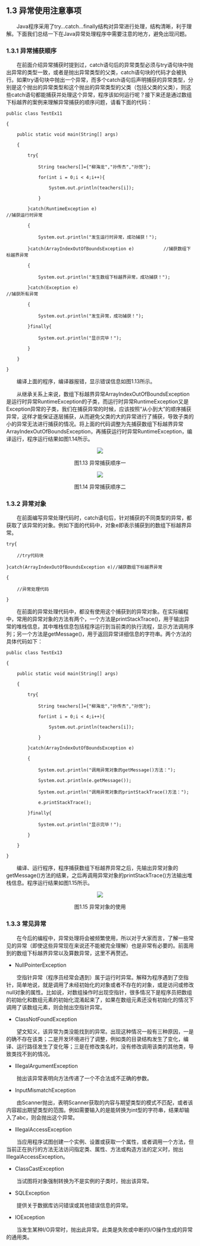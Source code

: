 ## 1.3  异常使用注意事项
 

&emsp;&emsp;Java程序采用了try…catch…finally结构对异常进行处理，结构清晰，利于理解。下面我们总结一下在Java异常处理程序中需要注意的地方，避免出现问题。

### 1.3.1  异常捕获顺序  

&emsp;&emsp;在前面介绍异常捕获时提到过，catch语句后的异常类型必须与try语句块中抛出异常的类型一致，或者是抛出异常类型的父类，catch语句块的代码才会被执行。如果try语句块中抛出一个异常，而多个catch语句后声明捕获的异常类型，分别是这个抛出的异常类型和这个抛出的异常类型的父类（包括父类的父类），则这些catch语句都能捕获并处理这个异常，程序该如何运行呢？接下来还是通过数组下标越界的案例来理解异常捕获的顺序问题，请看下面的代码：


```
public class TestEx11

{

    public static void main(String[] args) 

    {

        try{

            String teachers[]={"柳海龙","孙传杰","孙悦"};

            for(int i = 0;i < 4;i++){

                System.out.println(teachers[i]);

            }

        }catch(RuntimeException e)                                     //捕获运行时异常

        {

            System.out.println("发生运行时异常，成功捕获！");

        }catch(ArrayIndexOutOfBoundsException e)           //捕获数组下标越界异常

        {

            System.out.println("发生数组下标越界异常，成功捕获！");

        }catch(Exception e)                                                  //捕获所有异常

        {

            System.out.println("发生异常，成功捕获！");

        }finally{

            System.out.println("显示完毕！");

        }

    }

}
```


&emsp;&emsp;编译上面的程序，编译器报错，显示错误信息如图1.13所示。

&emsp;&emsp;从继承关系上来说，数组下标越界异常ArrayIndexOutOfBoundsException是运行时异常RuntimeException的子类，而运行时异常RuntimeException又是Exception异常的子类，我们在捕获异常的时候，应该按照“从小到大”的顺序捕获异常，这样才能保证逐层捕获，从而避免父类的大的异常进行了捕获，导致子类的小的异常无法进行捕获的情况。将上面的代码调整为先捕获数组下标越界异常ArrayIndexOutOfBoundsException，再捕获运行时异常RuntimeException，编译运行，程序运行结果如图1.14所示。


<p align="center"><img src="../../img/d1z/tu1.13.png" /></p>   
<p align="center">图1.13  异常捕获顺序一</p>   



<p align="center"><img src="../../img/d1z/tu1.14.png" /></p>   
<p align="center">图1.14  异常捕获顺序二</p>   


### 1.3.2  异常对象  

&emsp;&emsp;在前面编写异常处理代码时，catch语句后，针对捕获的不同类型的异常，都获取了该异常的对象。例如下面的代码中，对象e即表示捕获到的数组下标越界异常。


```
try{

    //try代码块

}catch(ArrayIndexOutOfBoundsException e)//捕获数组下标越界异常

{

    //异常处理代码

}

```

&emsp;&emsp;在前面的异常处理代码中，都没有使用这个捕获到的异常对象。在实际编程中，常用的异常对象的方法有两个，一个方法是printStackTrace()，用于输出异常的堆栈信息，其中堆栈信息包括程序运行到当前类的执行流程，显示方法调用序列；另一个方法是getMessage()，用于返回异常详细信息的字符串。两个方法的具体代码如下：


```
public class TestEx13

{

    public static void main(String[] args) 

    {

        try{

            String teachers[]={"柳海龙","孙传杰","孙悦"};

            for(int i = 0;i < 4;i++){

                System.out.println(teachers[i]);

            }

        }catch(ArrayIndexOutOfBoundsException e)

        {

            System.out.println("调用异常对象的getMessage()方法：");

            System.out.println(e.getMessage());

            System.out.println("调用异常对象的printStackTrace()方法：");

            e.printStackTrace();

        }finally{

            System.out.println("显示完毕！");

        }

    }

}

```

&emsp;&emsp;编译、运行程序，程序捕获数组下标越界异常之后，先输出异常对象的getMessage()方法的结果，之后再调用异常对象的printStackTrace()方法输出堆栈信息。程序运行结果如图1.15所示。


<p align="center"><img src="../../img/d1z/tu1.15.png" /></p>   
<p align="center">图1.15  异常对象的使用</p>   


### 1.3.3  常见异常  

&emsp;&emsp;在今后的编程中，异常处理将会被频繁使用，所以对于大家而言，了解一些常见的异常（即使这些异常现在来说还不能被完全理解）也是非常有必要的。前面用到的数组下标越界异常以及算数异常，这里不再赘述。

- NullPointerException

&emsp;&emsp;空指针异常（程序员经常会遇到）属于运行时异常。解释为程序遇到了空指针，简单地说，就是调用了未经初始化的对象或者不存在的对象，或是访问或修改null对象的属性。比如说，对数组操作时出现空指针，很多情况下是程序员把数组的初始化和数组元素的初始化混淆起来了，如果在数组元素还没有初始化的情况下调用了该数组元素，则会抛出空指针异常。

- ClassNotFoundException

&emsp;&emsp;望文知义，该异常为类没能找到的异常。出现这种情况一般有三种原因，一是的确不存在该类；二是开发环境进行了调整，例如类的目录结构发生了变化，编译、运行路径发生了变化等；三是在修改类名时，没有修改调用该类的其他类，导致类找不到的情况。

- IllegalArgumentException 

&emsp;&emsp;抛出该异常表明向方法传递了一个不合法或不正确的参数。

 

- InputMismatchException

&emsp;&emsp;由Scanner抛出，表明Scanner获取的内容与期望类型的模式不匹配，或者该内容超出期望类型的范围。例如需要输入的是能转换为int型的字符串，结果却输入了abc，则会抛出这个异常。

- IllegalAccessException

&emsp;&emsp;当应用程序试图创建一个实例、设置或获取一个属性，或者调用一个方法，但当前正在执行的方法无法访问指定类、属性、方法或构造方法的定义时，抛出IllegalAccessException。

- ClassCastException 

&emsp;&emsp;当试图将对象强制转换为不是实例的子类时，抛出该异常。

- SQLException

&emsp;&emsp;提供关于数据库访问错误或其他错误信息的异常。

- IOException

&emsp;&emsp;当发生某种I/O异常时，抛出此异常。此类是失败或中断的I/O操作生成的异常的通用类。



